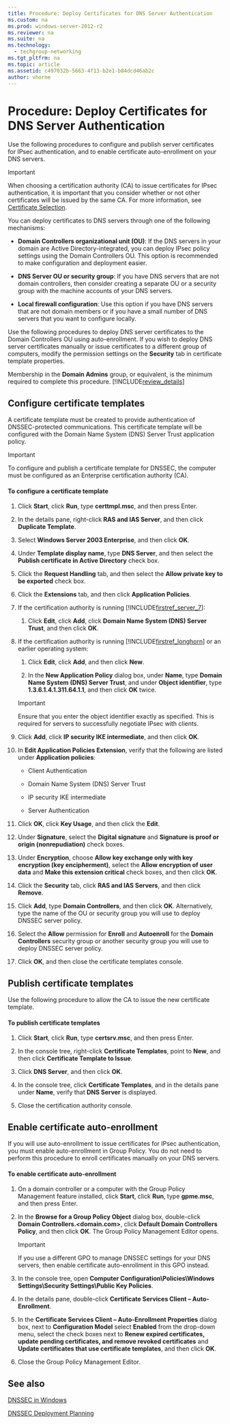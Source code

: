 ```yaml
---
title: Procedure: Deploy Certificates for DNS Server Authentication
ms.custom: na
ms.prod: windows-server-2012-r2
ms.reviewer: na
ms.suite: na
ms.technology: 
  - techgroup-networking
ms.tgt_pltfrm: na
ms.topic: article
ms.assetid: c497032b-5663-4f13-b2e1-b84dcd46ab2c
author: vhorne
---
```

# Procedure: Deploy Certificates for DNS Server Authentication
Use the following procedures to configure and publish server certificates for IPsec authentication, and to enable certificate auto\-enrollment on your DNS servers.  
  
> [!IMPORTANT]  
> When choosing a certification authority \(CA\) to issue certificates for IPsec authentication, it is important that you consider whether or not other certificates will be issued by the same CA. For more information, see [Certificate Selection](../Topic/Procedure--Deploy-IPsec-Policy-to-DNS-Servers.md#BKMK_certificateselection).  
  
You can deploy certificates to DNS servers through one of the following mechanisms:  
  
-   **Domain Controllers organizational unit \(OU\)**: If the DNS servers in your domain are Active Directory\-integrated, you can deploy IPsec policy settings using the Domain Controllers OU. This option is recommended to make configuration and deployment easier.  
  
-   **DNS Server OU or security group**: If you have DNS servers that are not domain controllers, then consider creating a separate OU or a security group with the machine accounts of your DNS servers.  
  
-   **Local firewall configuration**: Use this option if you have DNS servers that are not domain members or if you have a small number of DNS servers that you want to configure locally.  
  
Use the following procedures to deploy DNS server certificates to the Domain Controllers OU using auto\-enrollment. If you wish to deploy DNS server certificates manually or issue certificates to a different group of computers, modify the permission settings on the **Security** tab in certificate template properties.  
  
Membership in the **Domain Admins** group, or equivalent, is the minimum required to complete this procedure. [!INCLUDE[review_details](../Token/review_details_md.md)]  
  
## Configure certificate templates  
A certificate template must be created to provide authentication of DNSSEC\-protected communications. This certificate template will be configured with the Domain Name System \(DNS\) Server Trust application policy.  
  
> [!IMPORTANT]  
> To configure and publish a certificate template for DNSSEC, the computer must be configured as an Enterprise certification authority \(CA\).  
  
#### To configure a certificate template  
  
1.  Click **Start**, click **Run**, type **certtmpl.msc**, and then press Enter.  
  
2.  In the details pane, right\-click **RAS and IAS Server**, and then click **Duplicate Template**.  
  
3.  Select **Windows Server 2003 Enterprise**, and then click **OK**.  
  
4.  Under **Template display name**, type **DNS Server**, and then select the **Publish certificate in Active Directory** check box.  
  
5.  Click the **Request Handling** tab, and then select the **Allow private key to be exported** check box.  
  
6.  Click the **Extensions** tab, and then click **Application Policies**.  
  
7.  If the certification authority is running [!INCLUDE[firstref_server_7](../Token/firstref_server_7_md.md)]:  
  
    1.  Click **Edit**, click **Add**, click **Domain Name System \(DNS\) Server Trust**, and then click **OK**.  
  
8.  If the certification authority is running [!INCLUDE[firstref_longhorn](../Token/firstref_longhorn_md.md)] or an earlier operating system:  
  
    1.  Click **Edit**, click **Add**, and then click **New**.  
  
    2.  In the **New Application Policy** dialog box, under **Name**, type **Domain Name System \(DNS\) Server Trust**, and under **Object identifier**, type **1.3.6.1.4.1.311.64.1.1**, and then click **OK** twice.  
  
    > [!IMPORTANT]  
    > Ensure that you enter the object identifier exactly as specified. This is required for servers to successfully negotiate IPsec with clients.  
  
9. Click **Add**, click **IP security IKE intermediate**, and then click **OK**.  
  
10. In **Edit Application Policies Extension**, verify that the following are listed under **Application policies**:  
  
    -   Client Authentication  
  
    -   Domain Name System \(DNS\) Server Trust  
  
    -   IP security IKE intermediate  
  
    -   Server Authentication  
  
11. Click **OK**, click **Key Usage**, and then click the **Edit**.  
  
12. Under **Signature**, select the **Digital signature** and **Signature is proof or origin \(nonrepudiation\)** check boxes.  
  
13. Under **Encryption**, choose **Allow key exchange only with key encryption \(key encipherment\)**, select the **Allow encryption of user data** and **Make this extension critical** check boxes, and then click **OK**.  
  
14. Click the **Security** tab, click **RAS and IAS Servers**, and then click **Remove**.  
  
15. Click **Add**, type **Domain Controllers**, and then click **OK**. Alternatively, type the name of the OU or security group you will use to deploy DNSSEC server policy.  
  
16. Select the **Allow** permission for **Enroll** and **Autoenroll** for the **Domain Controllers** security group or another security group you will use to deploy DNSSEC server policy.  
  
17. Click **OK**, and then close the certificate templates console.  
  
## Publish certificate templates  
Use the following procedure to allow the CA to issue the new certificate template.  
  
#### To publish certificate templates  
  
1.  Click **Start**, click **Run**, type **certsrv.msc**, and then press Enter.  
  
2.  In the console tree, right\-click **Certificate Templates**, point to **New**, and then click **Certificate Template to Issue**.  
  
3.  Click **DNS Server**, and then click **OK**.  
  
4.  In the console tree, click **Certificate Templates**, and in the details pane under **Name**, verify that **DNS Server** is displayed.  
  
5.  Close the certification authority console.  
  
## Enable certificate auto\-enrollment  
If you will use auto\-enrollment to issue certificates for IPsec authentication, you must enable auto\-enrollment in Group Policy. You do not need to perform this procedure to enroll certificates manually on your DNS servers.  
  
#### To enable certificate auto\-enrollment  
  
1.  On a domain controller or a computer with the Group Policy Management feature installed, click **Start**, click **Run**, type **gpme.msc**, and then press Enter.  
  
2.  In the **Browse for a Group Policy Object** dialog box, double\-click **Domain Controllers.<domain.com>**, click **Default Domain Controllers Policy**, and then click **OK**. The Group Policy Management Editor opens.  
  
    > [!IMPORTANT]  
    > If you use a different GPO to manage DNSSEC settings for your DNS servers, then enable certificate auto\-enrollment in this GPO instead.  
  
3.  In the console tree, open **Computer Configuration\\Policies\\Windows Settings\\Security Settings\\Public Key Policies**.  
  
4.  In the details pane, double\-click **Certificate Services Client – Auto\-Enrollment**.  
  
5.  In the **Certificate Services Client – Auto\-Enrollment Properties** dialog box, next to **Configuration Model** select **Enabled** from the drop\-down menu, select the check boxes next to **Renew expired certificates, update pending certificates, and remove revoked certificates** and **Update certificates that use certificate templates**, and then click **OK**.  
  
6.  Close the Group Policy Management Editor.  
  
## See also  
[DNSSEC in Windows](../Topic/DNSSEC-in-Windows.md)  
  
[DNSSEC Deployment Planning](../Topic/DNSSEC-Deployment-Planning.md)  
  
